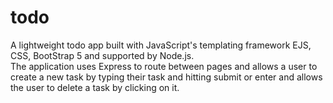 # todo
A lightweight todo app built with JavaScript's templating framework EJS, CSS, BootStrap 5 and supported by Node.js.
<br>
The application uses Express to route between pages and allows a user to create a new task by typing their task and hitting submit or enter and allows the user to delete a task by clicking on it.
